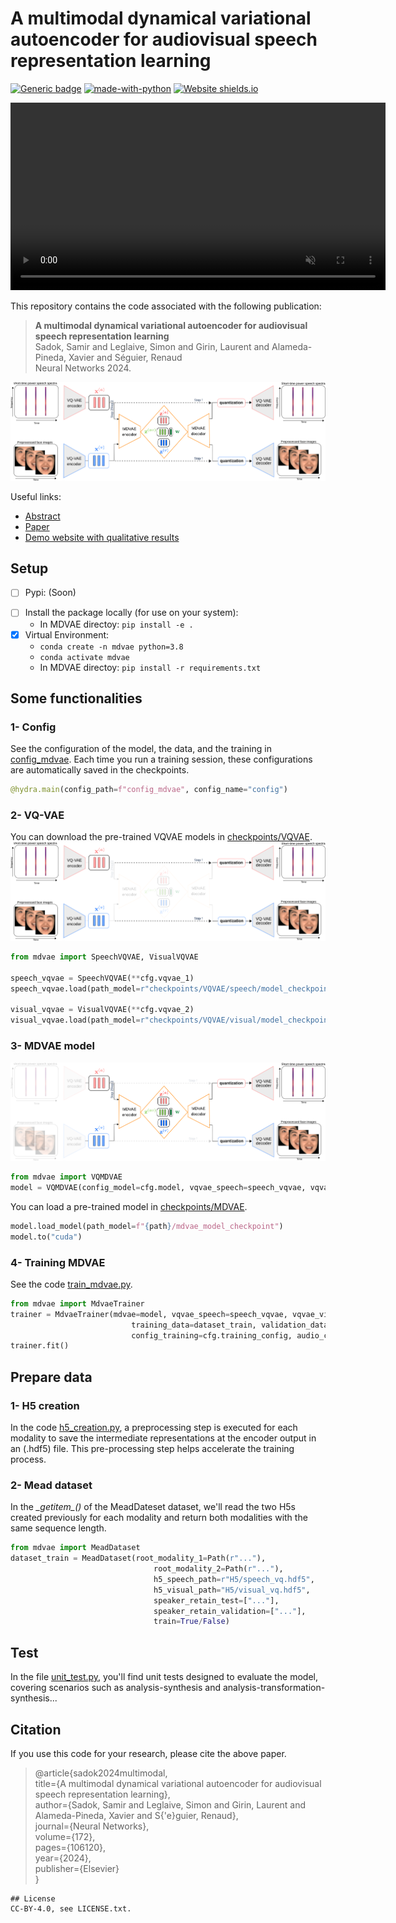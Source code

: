 
# A multimodal dynamical variational autoencoder for audiovisual speech representation learning
[![Generic badge](https://img.shields.io/badge/<STATUS>-<in_progress>-<COLOR>.svg)]()
[![made-with-python](https://img.shields.io/badge/Made%20with-Python-1f425f.svg)](https://www.python.org/)
[![Website shields.io](https://img.shields.io/website-up-down-green-red/http/shields.io.svg)](https://samsad35.github.io/site-mdvae/)

[comment]: <> ([![PyPI version fury.io]&#40;https://badge.fury.io/py/ansicolortags.svg&#41;]&#40;https://test.pypi.org/project/&#41;)

<video controls width="600"  loop autoplay muted>
  <source src="images/swap_w_visual_all.mp4" type="video/mp4">
</video>

This repository contains the code associated with the following publication:
> **A multimodal dynamical variational autoencoder for audiovisual speech representation learning**<br> Sadok, Samir and Leglaive, Simon and Girin, Laurent and Alameda-Pineda, Xavier and Séguier, Renaud<br>Neural Networks 2024.


![MDVAE](images/2-stage-mdvae.svg)



Useful links:
- [Abstract](https://arxiv.org/abs/2305.03582)
- [Paper](https://www.sciencedirect.com/science/article/pii/S0893608024000340)
- [Demo website with qualitative results](https://samsad35.github.io/site-mdvae/)

## Setup 
- [ ] Pypi: (Soon) 

[comment]: <> (  - ``````)
- [ ] Install the package locally (for use on your system):  
  - In MDVAE directoy: ```pip install -e .```
- [x] Virtual Environment: 
  - ```conda create -n mdvae python=3.8```
  - ```conda activate mdvae```
  - In MDVAE directoy: ```pip install -r requirements.txt```

## Some functionalities 

### 1- Config
See the configuration of the model, the data, and the training in [config_mdvae](config_mdvae). Each time you run a training session, these configurations are automatically saved in the checkpoints.
```python
@hydra.main(config_path=f"config_mdvae", config_name="config")
```
### 2- VQ-VAE
You can download the pre-trained VQVAE models in [checkpoints/VQVAE](checkpoints/VQVAE).
![VQ-VAE](images/step-1-mdvae.svg)

```python
from mdvae import SpeechVQVAE, VisualVQVAE

speech_vqvae = SpeechVQVAE(**cfg.vqvae_1)
speech_vqvae.load(path_model=r"checkpoints/VQVAE/speech/model_checkpoint_Y2022M3D5")

visual_vqvae = VisualVQVAE(**cfg.vqvae_2)
visual_vqvae.load(path_model=r"checkpoints/VQVAE/visual/model_checkpoint_Y2022M2D13")
```
### 3- MDVAE model
![MDVAE](images/step-2-mdvae.svg)
```python
from mdvae import VQMDVAE
model = VQMDVAE(config_model=cfg.model, vqvae_speech=speech_vqvae, vqvae_visual=visual_vqvae)
```
You can load a pre-trained model in [checkpoints/MDVAE](checkpoints/MDVAE).
```python
model.load_model(path_model=f"{path}/mdvae_model_checkpoint")
model.to("cuda")
```
### 4- Training MDVAE
See the code [train_mdvae.py](train_mdvae.py).

```python
from mdvae import MdvaeTrainer
trainer = MdvaeTrainer(mdvae=model, vqvae_speech=speech_vqvae, vqvae_visual=visual_vqvae,
                           training_data=dataset_train, validation_data=dataset_validation,
                           config_training=cfg.training_config, audio_config=cfg.audio_config)
trainer.fit()
```

## Prepare data
### 1- H5 creation
In the code [h5_creation.py](test_h5_creation.py), a preprocessing step is executed for each modality to save the intermediate representations at the encoder output in an (.hdf5) file. This pre-processing step helps accelerate the training process.


### 2- Mead dataset 
In the *\__getitem\__()* of the MeadDateset dataset, we'll read the two H5s created previously for each modality and return both modalities with the same sequence length. 
```python
from mdvae import MeadDataset
dataset_train = MeadDataset(root_modality_1=Path(r"..."),
                                root_modality_2=Path(r"..."),
                                h5_speech_path=r"H5/speech_vq.hdf5",
                                h5_visual_path="H5/visual_vq.hdf5",
                                speaker_retain_test=["..."],
                                speaker_retain_validation=["..."],
                                train=True/False)
```
## Test
In the file [unit_test.py](unit_test.py), you'll find unit tests designed to evaluate the model, covering scenarios such as analysis-synthesis and analysis-transformation-synthesis...


## Citation
If you use this code for your research, please cite the above paper.
> @article{sadok2024multimodal, <br>
  title={A multimodal dynamical variational autoencoder for audiovisual speech representation learning},<br>
  author={Sadok, Samir and Leglaive, Simon and Girin, Laurent and Alameda-Pineda, Xavier and S{\'e}guier, Renaud},<br>
  journal={Neural Networks},<br>
  volume={172},<br>
  pages={106120},<br>
  year={2024},<br>
  publisher={Elsevier}<br>
}

```
## License
CC-BY-4.0, see LICENSE.txt.
